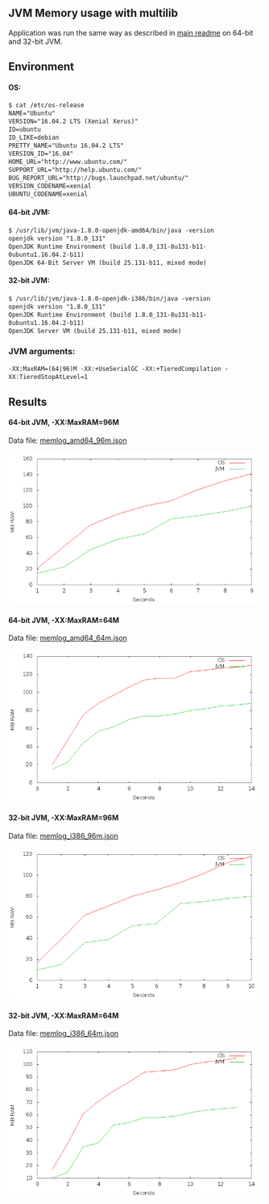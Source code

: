 JVM Memory usage with multilib
------------------------------

Application was run the same way as described in [main readme](https://github.com/akashche/spring-boot-http-booster/blob/master/README.md) on 64-bit and 32-bit JVM.

## Environment

#### OS:

```
$ cat /etc/os-release 
NAME="Ubuntu"
VERSION="16.04.2 LTS (Xenial Xerus)"
ID=ubuntu
ID_LIKE=debian
PRETTY_NAME="Ubuntu 16.04.2 LTS"
VERSION_ID="16.04"
HOME_URL="http://www.ubuntu.com/"
SUPPORT_URL="http://help.ubuntu.com/"
BUG_REPORT_URL="http://bugs.launchpad.net/ubuntu/"
VERSION_CODENAME=xenial
UBUNTU_CODENAME=xenial
```

#### 64-bit JVM:

```
$ /usr/lib/jvm/java-1.8.0-openjdk-amd64/bin/java -version
openjdk version "1.8.0_131"
OpenJDK Runtime Environment (build 1.8.0_131-8u131-b11-0ubuntu1.16.04.2-b11)
OpenJDK 64-Bit Server VM (build 25.131-b11, mixed mode)
```

#### 32-bit JVM:

```
$ /usr/lib/jvm/java-1.8.0-openjdk-i386/bin/java -version
openjdk version "1.8.0_131"
OpenJDK Runtime Environment (build 1.8.0_131-8u131-b11-0ubuntu1.16.04.2-b11)
OpenJDK Server VM (build 25.131-b11, mixed mode)
```

### JVM arguments:

```
-XX:MaxRAM=(64|96)M -XX:+UseSerialGC -XX:+TieredCompilation -XX:TieredStopAtLevel=1
```

## Results

#### 64-bit JVM, -XX:MaxRAM=96M

Data file: [memlog_amd64_96m.json](https://github.com/akashche/spring-boot-http-booster/blob/master/resources/multilib/memlog_amd64_96m.json)

![memlog_amd64_96m.png](https://raw.githubusercontent.com/akashche/spring-boot-http-booster/master/resources/multilib/memlog_amd64_96m.png)


#### 64-bit JVM, -XX:MaxRAM=64M

Data file: [memlog_amd64_64m.json](https://github.com/akashche/spring-boot-http-booster/blob/master/resources/multilib/memlog_amd64_64m.json)

![memlog_amd64_64m.png](https://raw.githubusercontent.com/akashche/spring-boot-http-booster/master/resources/multilib/memlog_amd64_64m.png)


#### 32-bit JVM, -XX:MaxRAM=96M

Data file: [memlog_i386_96m.json](https://github.com/akashche/spring-boot-http-booster/blob/master/resources/multilib/memlog_i386_96m.json)

![memlog_i386_96m.png](https://raw.githubusercontent.com/akashche/spring-boot-http-booster/master/resources/multilib/memlog_i386_96m.png)


#### 32-bit JVM, -XX:MaxRAM=64M

Data file: [memlog_i386_64m.json](https://github.com/akashche/spring-boot-http-booster/blob/master/resources/multilib/memlog_i386_64m.json)

![memlog_i386_64m.png](https://raw.githubusercontent.com/akashche/spring-boot-http-booster/master/resources/multilib/memlog_i386_64m.png)

